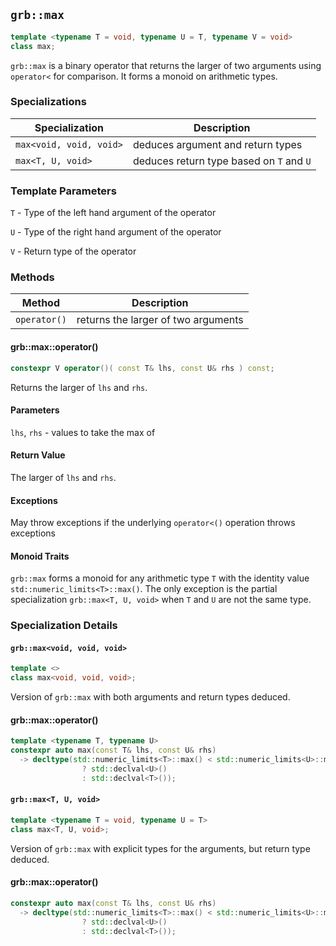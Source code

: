 ## `grb::max`

```cpp
template <typename T = void, typename U = T, typename V = void>
class max;
```

`grb::max` is a binary operator that returns the larger of two arguments
using `operator<` for comparison.
It forms a monoid on arithmetic types.

### Specializations
Specialization | Description
----- | -----
`max<void, void, void>` | deduces argument and return types
`max<T, U, void>` | deduces return type based on `T` and `U`


### Template Parameters
`T` - Type of the left hand argument of the operator

`U` - Type of the right hand argument of the operator

`V` - Return type of the operator

### Methods
Method | Description
----- | -----
`operator()` | returns the larger of two arguments

#### grb::max::operator()

```cpp
constexpr V operator()( const T& lhs, const U& rhs ) const;
```

Returns the larger of `lhs` and `rhs`.

#### Parameters

`lhs`, `rhs` - values to take the max of

#### Return Value

The larger of `lhs` and `rhs`.

#### Exceptions

May throw exceptions if the underlying `operator<()` operation throws exceptions

#### Monoid Traits

`grb::max` forms a monoid for any arithmetic type `T` with the identity value
`std::numeric_limits<T>::max()`.
The only exception is the partial specialization `grb::max<T, U, void>` when
`T` and `U` are not the same type.

### Specialization Details
#### `grb::max<void, void, void>`
```cpp
template <>
class max<void, void, void>;
```
Version of `grb::max` with both arguments and return types deduced.

#### grb::max::operator()

```cpp
template <typename T, typename U>
constexpr auto max(const T& lhs, const U& rhs)
  -> decltype(std::numeric_limits<T>::max() < std::numeric_limits<U>::max()
                ? std::declval<U>()
                : std::declval<T>());
```

#### `grb::max<T, U, void>`

```cpp
template <typename T = void, typename U = T>
class max<T, U, void>;
```

Version of `grb::max` with explicit types for the arguments, but return type deduced.

#### grb::max::operator()

```cpp
constexpr auto max(const T& lhs, const U& rhs)
  -> decltype(std::numeric_limits<T>::max() < std::numeric_limits<U>::max()
                ? std::declval<U>()
                : std::declval<T>());
```
